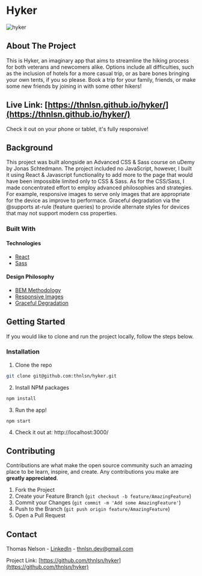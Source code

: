 # Hyker

![hyker](https://media.giphy.com/media/Idxq185yIzLl4Aubca/giphy.gif)

<!-- ABOUT THE PROJECT -->

## About The Project

This is Hyker, an imaginary app that aims to streamline the hiking process for both veterans and newcomers alike. Options include all difficulties, such as the inclusion of hotels for a more casual trip, or as bare bones bringing your own tents, if you so please. Book a trip for your family, friends, or make some new friends by joining in with some other hikers!

## Live Link: [https://thnlsn.github.io/hyker/](https://thnlsn.github.io/hyker/)

Check it out on your phone or tablet, it's fully responsive!

## Background

This project was built alongside an Advanced CSS & Sass course on uDemy by Jonas Schtedmann. The project included no JavaScript, however, I built it using React & Javascript functionality to add more to the page that would have been impossible limited only to CSS & Sass. As for the CSS/Sass, I made concentrated effort to employ advanced philosophies and strategies. For example, responsive images to serve only images that are appropriate for the device as improve to performace. Graceful degradation via the @supports at-rule (feature queries) to provide alternate styles for devices that may not support modern css properties.

### Built With

#### Technologies

-   [React](https://reactjs.org/)
-   [Sass](https://sass-lang.com/)

#### Design Philosophy

-   [BEM Methodology](https://en.bem.info/methodology/)
-   [Responsive Images](https://developer.mozilla.org/en-US/docs/Learn/HTML/Multimedia_and_embedding/Responsive_images)
-   [Graceful Degradation](https://developer.mozilla.org/en-US/docs/Glossary/Graceful_degradation)

<!-- GETTING STARTED -->

## Getting Started

If you would like to clone and run the project locally, follow the steps below.

### Installation

1. Clone the repo

```sh
git clone git@github.com:thnlsn/hyker.git
```

2. Install NPM packages

```sh
npm install
```

3. Run the app!

```JS
npm start
```

4. Check it out at: http://localhost:3000/

<!-- CONTRIBUTING -->

## Contributing

Contributions are what make the open source community such an amazing place to be learn, inspire, and create. Any contributions you make are **greatly appreciated**.

1. Fork the Project
2. Create your Feature Branch (`git checkout -b feature/AmazingFeature`)
3. Commit your Changes (`git commit -m 'Add some AmazingFeature'`)
4. Push to the Branch (`git push origin feature/AmazingFeature`)
5. Open a Pull Request

<!-- CONTACT -->

## Contact

Thomas Nelson - [LinkedIn](https://www.linkedin.com/in/thnlsn/) - thnlsn.dev@gmail.com

Project Link: [https://github.com/thnlsn/hyker](https://github.com/thnlsn/hyker)
